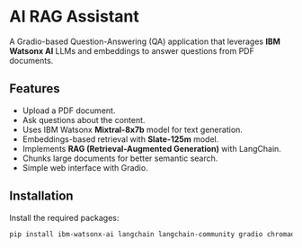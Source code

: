 # AI RAG Assistant 

A Gradio-based Question-Answering (QA) application that leverages **IBM Watsonx AI** LLMs and embeddings to answer questions from PDF documents.

## Features

- Upload a PDF document.
- Ask questions about the content.
- Uses IBM Watsonx **Mixtral-8x7b** model for text generation.
- Embeddings-based retrieval with **Slate-125m** model.
- Implements **RAG (Retrieval-Augmented Generation)** with LangChain.
- Chunks large documents for better semantic search.
- Simple web interface with Gradio.

## Installation

Install the required packages:

```bash
pip install ibm-watsonx-ai langchain langchain-community gradio chromadb PyPDF2

